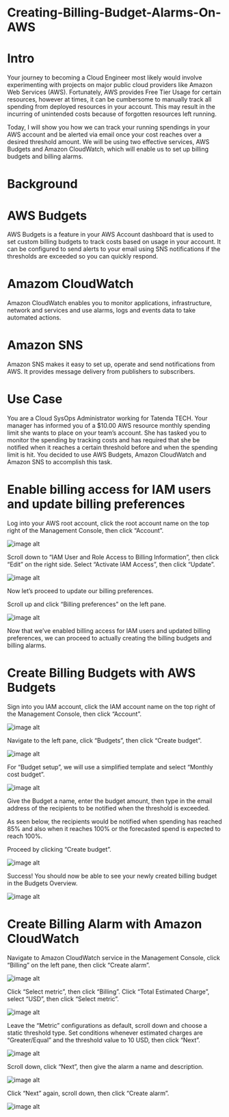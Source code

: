 # Creating-Billing-Budget-Alarms-On-AWS

# Intro
Your journey to becoming a Cloud Engineer most likely would involve experimenting with projects on major public cloud providers like Amazon Web Services (AWS). Fortunately, AWS provides Free Tier Usage for certain resources, however at times, it can be cumbersome to manually track all spending from deployed resources in your account. This may result in the incurring of unintended costs because of forgotten resources left running.

Today, I will show you how we can track your running spendings in your AWS account and be alerted via email once your cost reaches over a desired threshold amount. We will be using two effective services, AWS Budgets and Amazon CloudWatch, which will enable us to set up billing budgets and billing alarms.

# Background 

# AWS Budgets 
AWS Budgets is a feature in your AWS Account dashboard that is used to set custom billing budgets to track costs based on usage in your account. It can be configured to send alerts to your email using SNS notifications if the thresholds are exceeded so you can quickly respond.

# Amazom CloudWatch 
Amazon CloudWatch enables you to monitor applications, infrastructure, network and services and use alarms, logs and events data to take automated actions.

# Amazon SNS 
Amazon SNS makes it easy to set up, operate and send notifications from AWS. It provides message delivery from publishers to subscribers.

# Use Case
You are a Cloud SysOps Administrator working for Tatenda TECH. Your manager has informed you of a $10.00 AWS resource monthly spending limit she wants to place on your team’s account. She has tasked you to monitor the spending by tracking costs and has required that she be notified when it reaches a certain threshold before and when the spending limit is hit. You decided to use AWS Budgets, Amazon CloudWatch and Amazon SNS to accomplish this task.

# Enable billing access for IAM users and update billing preferences
Log into your AWS root account, click the root account name on the top right of the Management Console, then click “Account”.

![image alt](https://github.com/Tatenda-Prince/Creating-Billing-Budget-Alarms-On-AWS/blob/a6f2c49a61e6e7bb220d23eede4d19df078cd396/Screenshot%202024-12-16%20165338.png)

Scroll down to “IAM User and Role Access to Billing Information”, then click “Edit” on the right side. Select “Activate IAM Access”, then click “Update”.

![image alt](https://github.com/Tatenda-Prince/Creating-Billing-Budget-Alarms-On-AWS/blob/90f090e5cbcf5e3bf67b7cdf8e6d174c7f52e6a0/Screenshot%202024-12-16%20165526.png) 

Now let’s proceed to update our billing preferences.

Scroll up and click “Billing preferences” on the left pane.

![image alt](https://github.com/Tatenda-Prince/Creating-Billing-Budget-Alarms-On-AWS/blob/f2f1fefee7314e01871167ae94c6de3fa28b94a8/Screenshot%202024-12-16%20165730.png)

Now that we’ve enabled billing access for IAM users and updated billing preferences, we can proceed to actually creating the billing budgets and billing alarms.

# Create Billing Budgets with AWS Budgets

Sign into you IAM account, click the IAM account name on the top right of the Management Console, then click “Account”.

![image alt](https://github.com/Tatenda-Prince/Creating-Billing-Budget-Alarms-On-AWS/blob/a6f2c49a61e6e7bb220d23eede4d19df078cd396/Screenshot%202024-12-16%20165338.png) 

Navigate to the left pane, click “Budgets”, then click “Create budget”.

![image alt](https://github.com/Tatenda-Prince/Creating-Billing-Budget-Alarms-On-AWS/blob/bf41055d437eb9bc49e68463dcf46a9764026e40/Screenshot%202024-12-16%20170300.png) 

For “Budget setup”, we will use a simplified template and select “Monthly cost budget”.

![image alt](https://github.com/Tatenda-Prince/Creating-Billing-Budget-Alarms-On-AWS/blob/7d8b2388d3d00e5abd589694fdec42055d62ea8d/Screenshot%202024-12-16%20170710.png)

Give the Budget a name, enter the budget amount, then type in the email address of the recipients to be notified when the threshold is exceeded.

As seen below, the recipients would be notified when spending has reached 85% and also when it reaches 100% or the forecasted spend is expected to reach 100%.

Proceed by clicking “Create budget”.

![image alt](https://github.com/Tatenda-Prince/Creating-Billing-Budget-Alarms-On-AWS/blob/d5cdaa41825ee2068c240505a429610c9bfc5e10/Screenshot%202024-12-16%20170812.png)

Success!
You should now be able to see your newly created billing budget in the Budgets Overview.

![image alt](https://github.com/Tatenda-Prince/Creating-Billing-Budget-Alarms-On-AWS/blob/c51c6354f0c864a4b368004a8dfecfb48e0bfaab/Screenshot%202024-12-16%20170910.png)

# Create Billing Alarm with Amazon CloudWatch
Navigate to Amazon CloudWatch service in the Management Console, click “Billing” on the left pane, then click “Create alarm”.

![image alt](https://github.com/Tatenda-Prince/Creating-Billing-Budget-Alarms-On-AWS/blob/fd2299c42341ec17c5296649ee98cc1816bb7a5e/Screenshot%202024-12-16%20171102.png)

Click “Select metric”, then click “Billing”. Click “Total Estimated Charge”, select “USD”, then click “Select metric”.

![image alt](https://github.com/Tatenda-Prince/Creating-Billing-Budget-Alarms-On-AWS/blob/acb95ce741ec09823a794fbdc2a8dddf66e96bc6/Screenshot%202024-12-16%20171449.png)

Leave the “Metric” configurations as default, scroll down and choose a static threshold type. Set conditions whenever estimated charges are “Greater/Equal” and the threshold value to 10 USD, then click “Next”.

![image alt](https://github.com/Tatenda-Prince/Creating-Billing-Budget-Alarms-On-AWS/blob/fa10a7369106ca094af5ba854491d1ec43ffd435/Screenshot%202024-12-16%20171457.png)

Scroll down, click “Next”, then give the alarm a name and description.

![image alt](https://github.com/Tatenda-Prince/Creating-Billing-Budget-Alarms-On-AWS/blob/13c581d673e1ae0cf365681b3566e279376a7bea/Screenshot%202024-12-16%20171857.png)

Click “Next” again, scroll down, then click “Create alarm”.

![image alt]()











